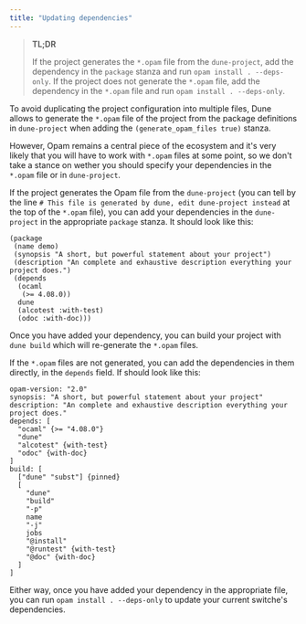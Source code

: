 ```yaml
---
title: "Updating dependencies"
---
```


> **TL;DR**
> 
> If the project generates the `*.opam` file from the `dune-project`, add the dependency in the `package` stanza and run `opam install . --deps-only`.
> If the project does not generate the `*.opam` file, add the dependency in the `*.opam` file and run `opam install . --deps-only`.

To avoid duplicating the project configuration into multiple files, Dune allows to generate the `*.opam` file of the project from the 
package definitions in `dune-project` when adding the `(generate_opam_files true)` stanza.

However, Opam remains a central piece of the ecosystem and it's very likely that you will have to work with `*.opam` files at some point,
so we don't take a stance on wether you should specify your dependencies in the `*.opam` file or in `dune-project`.

If the project generates the Opam file from the `dune-project` (you can tell by the line `# This file is generated by dune, edit dune-project instead` at the top of the `*.opam` file), you can add your dependencies in the `dune-project` in the appropriate `package` stanza. It should look like this:

```
(package
 (name demo)
 (synopsis "A short, but powerful statement about your project")
 (description "An complete and exhaustive description everything your project does.")
 (depends
  (ocaml
   (>= 4.08.0))
  dune
  (alcotest :with-test)
  (odoc :with-doc)))
```

Once you have added your dependency, you can build your project with `dune build` which will re-generate the `*.opam` files.

If the `*.opam` files are not generated, you can add the dependencies in them directly, in the `depends` field. If should look like this:


```
opam-version: "2.0"
synopsis: "A short, but powerful statement about your project"
description: "An complete and exhaustive description everything your project does."
depends: [
  "ocaml" {>= "4.08.0"}
  "dune"
  "alcotest" {with-test}
  "odoc" {with-doc}
]
build: [
  ["dune" "subst"] {pinned}
  [
    "dune"
    "build"
    "-p"
    name
    "-j"
    jobs
    "@install"
    "@runtest" {with-test}
    "@doc" {with-doc}
  ]
]
```

Either way, once you have added your dependency in the appropriate file, you can run `opam install . --deps-only` to update your current switche's dependencies.

